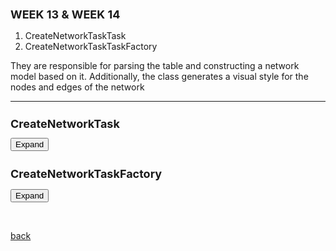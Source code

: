 ##  WEEK 13 & WEEK 14 



1. CreateNetworkTaskTask
2. CreateNetworkTaskTaskFactory
   
 They are responsible for parsing the table and constructing a network model based on it.
 Additionally, the class generates a visual style for the nodes and edges of the network

 * * *

<html>
<head>
  <style>
	  h1 {
      font-size: 18px;  /* Adjust the font size for h1 as needed */
    }
    h2 {
      font-size: 18px;  /* Adjust the font size for h2 as needed */
    }
   .panel {
     display: none;
     background-color: #f1f1f1;
     padding: 10px;
     margin-top: 10px;
     font-size: 10px;
     width: 800px;
     overflow-x: auto; /* Adds a horizontal scrollbar if text overflows */
     overflow-y: auto; /* Adds a vertical scrollbar if text overflows */
     max-height: 400px; /* Optional: Set a max height */
    }
  </style>
</head>
<body>
  <h1>CreateNetworkTask</h1>
  <button onclick="CreateNetworkTask()">Expand</button>
  <div class="panel" id="CreateNetworkTask">
    <pre>
		
		**
		 * This class represents a task for creating a network in Cytoscape based on a
		 * JSON response from a server.
		 * 
		 * The JSON response contain information about the nodes and edges of the
		 * network. For each node and edge, the task creates a corresponding node or
		 * edge in the Cytoscape network. The task also sets various attributes for the
		 * nodes and edges based on the JSON data.
		 * 
		 * The task uses the CyNetworkFactory service to create a new network, and the
		 * CyNetworkManager service to add the network to Cytoscape through the
		 * MGGmanager class
		 * 
		 */
		
		public class CreateNetworkTask extends AbstractTask {
		
			final MGGManager mggManager;
		
			// Cytoscape services used by the task
			final CyNetworkFactory networkFactory;
			final CyNetworkManager networkManager;
			final CyNetworkViewFactory networkViewFactory;
			final CyNetworkViewManager networkViewManager;
			final VisualStyleFactory visualStyleFactory;
			final VisualMappingFunctionFactory discreteMappingFactory;
			final VisualMappingFunctionFactory vmfFactoryP;
			final VisualMappingManager vmmServiceRef;
		
			final CyLayoutAlgorithmManager layoutAlgorithmManager;
		
			final PaletteProviderManager paletteManager;
		
			// final PaletteProvider paletteProvider;
		
			public CreateNetworkTask(MGGManager mggManager) {
		
				this.mggManager = mggManager;
		
				this.networkFactory = mggManager.getService(CyNetworkFactory.class);
				this.networkManager = mggManager.getService(CyNetworkManager.class);
				this.networkViewFactory = mggManager.getService(CyNetworkViewFactory.class);
				this.networkViewManager = mggManager.getService(CyNetworkViewManager.class);
				this.visualStyleFactory = mggManager.getService(VisualStyleFactory.class);
				this.discreteMappingFactory = mggManager.getService(VisualMappingFunctionFactory.class,
						"(mapping.type=discrete)");
		
				this.vmfFactoryP = mggManager.getService(VisualMappingFunctionFactory.class, "(mapping.type=passthrough)");
				this.vmmServiceRef = mggManager.getService(VisualMappingManager.class);
		
				this.layoutAlgorithmManager = mggManager.getService(CyLayoutAlgorithmManager.class);
				this.paletteManager = mggManager.getService(PaletteProviderManager.class);
		
				// this.paletteProvider=mggManager.getService(PaletteProvider.class);
		
				// paletteProvider=Palette.getPalette("ColorBrewer");
		
				// paletteProvider=Palette.getPalette("ColorBrewer");
				// PaletteProvider paletteProvider=Palette.getPalette("ColorBrewer");
		
				// PaletteProvider paletteProvider = new PaletteProvider();
		
			}
		
			@Override
			public void run(TaskMonitor taskMonitor) {
				taskMonitor.setTitle("Creating the network");
				taskMonitor.setStatusMessage("Creating the network...");
		
				JSONObject jsonResponse = mggManager.getServerResponse();
		
				JSONObject elements = (JSONObject) jsonResponse.get("elements");
		
				// Create a new network
				CyNetwork network = networkFactory.createNetwork();
		
				// Add the network to the network manager
				networkManager.addNetwork(network);
		
				// default node table
				CyTable nodeTable = network.getDefaultNodeTable();
		
				
				  // Create columns if they don't exist for 'data' attributes if
				 if (nodeTable.getColumn("id") == null) { 
					 nodeTable.createColumn("id", String.class, false); 
				 } 
				 
				 if (nodeTable.getColumn("taxonomy") == null){	
					 nodeTable.createColumn("taxonomy", String.class, false);
				 } 
				 if (nodeTable.getColumn("NCBI-Tax-Id") == null) {
					 	nodeTable.createColumn("NCBI-Tax-Id", String.class, false);
				  } 
				 if
				  (nodeTable.getColumn("GTDB-representative") == null) {
					 nodeTable.createColumn("GTDB-representative", String.class, false); }
				 if
				  (nodeTable.getColumn("taxonomy-level") == null) {
					 nodeTable.createColumn("taxonomy-level", String.class, false); } 
				 if
				  (nodeTable.getColumn("degree_layout") == null) {
					 nodeTable.createColumn("degree_layout", Long.class, false); }
				 if
				  (nodeTable.getColumn("name") == null){
					 nodeTable.createColumn("name", String.class, false); 
				  }
				 
		
				// if (nodeTable.getColumn("phenotypic_traits") == null) {
				// nodeTable.createColumn("phenotypic_traits", String.class, false);
				// }
		
				// Add nodes
				JSONArray nodes = (JSONArray) elements.get("nodes");
				for (Object nodeObj : nodes) {
					JSONObject nodeData = (JSONObject) ((JSONObject) nodeObj).get("data");
					// String id = (String) nodeData.get("id");
					CyNode node = network.addNode();
		
					network.getRow(node).set(CyNetwork.NAME, (String) nodeData.get("id"));
					network.getRow(node).set("selected", (Boolean) nodeData.get("selected"));
					network.getRow(node).set("taxonomy", (String) nodeData.get("taxonomy"));
					network.getRow(node).set("NCBI-Tax-Id", (String) nodeData.get("NCBI-Tax-Id"));
					network.getRow(node).set("GTDB-representative", (String) nodeData.get("GTDB-representative"));
					network.getRow(node).set("taxonomy-level", (String) nodeData.get("taxonomy-level"));
					network.getRow(node).set("degree_layout", (Long) nodeData.get("degree_layout"));
					//network.getRow(node).set("name", (String) nodeData.get("name"));
		
					/*
					 * network.getRow(node).set(CyNetwork.NAME, (String) nodeData.get("id"));
					 * network.getRow(node).set("selected", (Boolean) nodeData.get("selected"));
					 * network.getRow(node).set("taxonomy", (String) nodeData.get("taxonomy"));
					 * network.getRow(node).set("NCBI-Tax-Id", (String)
					 * nodeData.get("NCBI-Tax-Id")); network.getRow(node).set("GTDB-representative",
					 * (String) nodeData.get("GTDB-representative"));
					 * network.getRow(node).set("taxonomy-level", (String)
					 * nodeData.get("taxonomy-level"));
					 */
		
				}
		
				// default edge table
				CyTable edgeTable = network.getDefaultEdgeTable();
		
				// Create columns if they don't exist
				
				/*
				 * if (edgeTable.getColumn(CyNetwork.NAME) == null) {
				 * edgeTable.createColumn(CyNetwork.NAME, String.class, false); }
				 */
				 
				  if (edgeTable.getColumn("shared_name") == null) {
				  edgeTable.createColumn("shared_name", String.class, false); } 
				  if
				  (edgeTable.getColumn("flashweave-score") == null) {
				  edgeTable.createColumn("flashweave-score", Double.class, false); } 
				  if
				  (edgeTable.getColumn("SUID") == null) { edgeTable.createColumn("SUID",
						 Long.class, false); } 
				  if (edgeTable.getColumn("source-ncbi-tax-id") ==
				  null) { edgeTable.createColumn("source-ncbi-tax-id", String.class, false); }
				  if (edgeTable.getColumn("target-ncbi-tax-id") == null) {
				  edgeTable.createColumn("target-ncbi-tax-id", String.class, false); } 
				  if
				  (edgeTable.getColumn("selected") == null) {
				  edgeTable.createColumn("selected", Boolean.class, false);
				  } 
				  if
				  (edgeTable.getColumn("source") == null) { 
					  edgeTable.createColumn("source", String.class, false);
					} 
				  if (edgeTable.getColumn("target") == null) {
				  edgeTable.createColumn("target", String.class, false); 
				  }
				  
				/*
				 * // Create columns if they don't exist if
				 * (edgeTable.getColumn("shared_interaction") == null) {
				 * edgeTable.createColumn("shared_interaction", String.class, false); } if
				 * (edgeTable.getColumn("interaction") == null) {
				 * edgeTable.createColumn("interaction", String.class, false); } if
				 * (edgeTable.getColumn("shared_name") == null) {
				 * edgeTable.createColumn("shared_name", String.class, false); } if
				 * (edgeTable.getColumn("source") == null) { edgeTable.createColumn("source",
				 * String.class, false); } if (edgeTable.getColumn("target") == null) {
				 * edgeTable.createColumn("target", String.class, false); } if
				 * (edgeTable.getColumn("selected") == null) {
				 * edgeTable.createColumn("selected", Boolean.class, false); }
				 */
				 
		
				// Add edges
				JSONArray edges = (JSONArray) elements.get("edges");
				for (Object edgeObj : edges) {
					JSONObject edgeData = (JSONObject) ((JSONObject) edgeObj).get("data");
					String sourceId = (String) edgeData.get("source");
					String targetId = (String) edgeData.get("target");
					CyNode sourceNode = getNodeById(network, sourceId);
					CyNode targetNode = getNodeById(network, targetId);
		
					 if (sourceNode != null && targetNode != null) {
				            CyEdge edge = network.addEdge(sourceNode, targetNode, false);
		
				            network.getRow(edge).set(CyNetwork.NAME, (String) edgeData.get("id"));
				            network.getRow(edge).set("shared_name", (String) edgeData.get("shared_name"));
				            String flashweaveScoreStr = (String) edgeData.get("flashweave-score");
				            double flashweaveScore = Double.parseDouble(flashweaveScoreStr);
				            network.getRow(edge).set("flashweave-score", flashweaveScore);
				            //network.getRow(edge).set("flashweave-score", (Double) edgeData.get("flashweave-score"));  // Parsing string to long
				            network.getRow(edge).set("SUID", Long.parseLong((String) edgeData.get("SUID")));  // Parsing string to long
				            network.getRow(edge).set("source-ncbi-tax-id", (String) edgeData.get("source-ncbi-tax-id"));
				            network.getRow(edge).set("target-ncbi-tax-id", (String) edgeData.get("target-ncbi-tax-id"));
				            network.getRow(edge).set("selected", (Boolean) edgeData.get("selected"));
				        }
					
					/*
					 * if (sourceNode != null && targetNode != null) { CyEdge edge
					 * =network.addEdge(sourceNode, targetNode, false);
					 * 
					 * network.getRow(edge).set(CyNetwork.NAME, (String) edgeData.get("id"));
					 * network.getRow(edge).set("shared_interaction",
					 * (String)edgeData.get("shared_interaction"));
					 * 
					 * network.getRow(edge).set("interaction",(String) edgeData.get("interaction"));
					 * 
					 * network.getRow(edge).set("shared_name", (String)edgeData.get("shared_name"));
					 * 
					 * network.getRow(edge).set("source", (String)edgeData.get("source"));
					 * 
					 * network.getRow(edge).set("target", (String)edgeData.get("target"));
					 * 
					 * network.getRow(edge).set("selected", (Boolean)edgeData.get("selected")); }
					 */
					 
				}
		
				// create a network view
				CyNetworkView networkView = networkViewFactory.createNetworkView(network);
				networkViewManager.addNetworkView(networkView);
		
				// ----------------------------------------------------------------------------------------------------
		
				// VISUAL STYLE
		
				VisualStyle style = visualStyleFactory.createVisualStyle("MGG");
		
				String columnName = "taxonomy-level";
		
				// VisualProperty for node fill color
				VisualProperty<?> vp = BasicVisualLexicon.NODE_FILL_COLOR;
		
				style.setDefaultValue(BasicVisualLexicon.NODE_SHAPE, NodeShapeVisualProperty.ELLIPSE);
		
				// Node Borders
				style.setDefaultValue(BasicVisualLexicon.NODE_BORDER_WIDTH, 2.0);
				style.setDefaultValue(BasicVisualLexicon.NODE_BORDER_PAINT, Color.DARK_GRAY);
		
				// VisualProperty for node shape
					VisualProperty&lt;NodeShape&gt; nodeShapeVP = BasicVisualLexicon.NODE_SHAPE;
					
					// Create a discrete mapping function for node shape
					DiscreteMapping&lt;String, NodeShape&gt; shapeMapping = (DiscreteMapping&lt;String, NodeShape&gt;) discreteMappingFactory
					    .createVisualMappingFunction(columnName, String.class, nodeShapeVP);
					
					// Map taxonomy-level to shapes
					Map&lt;String, NodeShape&gt; taxonomyShapeMap = getTaxonomyShapeMap();
					
					// Set taxonomy-level to shape pairs
					for (Map.Entry&lt;String, NodeShape&gt; entry : taxonomyShapeMap.entrySet()) {
					    shapeMapping.putMapValue(entry.getKey(), entry.getValue());
					}
		
				// Add mapping function to the visual style
				style.addVisualMappingFunction(shapeMapping);
		
				// Node Labels
				style.setDefaultValue(BasicVisualLexicon.NODE_LABEL, "");
				PassthroughMapping&lt;String, String&gt; labelMapping = (PassthroughMapping&lt;String, String&gt;) vmfFactoryP
				    .createVisualMappingFunction("name", String.class, BasicVisualLexicon.NODE_LABEL);
				style.addVisualMappingFunction(labelMapping);
				
				// Discrete mapping function
				DiscreteMapping&lt;String, Paint&gt; mapping = (DiscreteMapping&lt;String, Paint&gt;) discreteMappingFactory
				    .createVisualMappingFunction(columnName, String.class, vp);
				
				// Map species to colors
				Map&lt;String, Paint&gt; speciesColorMap = getSpeciesColorMap();
				
				// Set the species-color pairs
				for (Map.Entry&lt;String, Paint&gt; entry : speciesColorMap.entrySet()) {
				    mapping.putMapValue(entry.getKey(), entry.getValue());
				}
		
				// Add the mapping function to the visual style
				style.addVisualMappingFunction(mapping);
		
				// Apply the visual style to a network view
				style.apply(networkView);
		
				vmmServiceRef.addVisualStyle(style);
				vmmServiceRef.setCurrentVisualStyle(style);
				networkView.updateView();
		
				// layout ( "force-directed")
				CyLayoutAlgorithm layout = layoutAlgorithmManager.getLayout("force-directed");
				if (layout == null) {
					// layout is not found, use the default layout
					layout = layoutAlgorithmManager.getDefaultLayout();
				}
		
				
		
				// Create a task iterator for the layout
				insertTasksAfterCurrentTask(layout.createTaskIterator(networkView, layout.getDefaultLayoutContext(),
						CyLayoutAlgorithm.ALL_NODE_VIEWS, null));
				
			}
		
			/*
			 * private CyNode getNodeById(CyNetwork network, String id) { for (CyNode node :
			 * network.getNodeList()) { if (network.getRow(node).get(CyNetwork.NAME,
			 * String.class).equals(id)) { return node; } } return null; }
			 */
		
			private CyNode getNodeById(CyNetwork network, String nodeId) {
			    for (CyNode node : network.getNodeList()) {
			        String id = network.getRow(node).get(CyNetwork.NAME, String.class);
			        if (nodeId.equals(id)) {
			            return node;
			        }
			    }
			    return null;
			}
			
			
			
						private Map&lt;String, NodeShape&gt; getTaxonomyShapeMap() {
			    Map&lt;String, NodeShape&gt; taxonomyShapeMap = new HashMap&lt;&gt;();
			    taxonomyShapeMap.put("genus", NodeShapeVisualProperty.DIAMOND);
			    taxonomyShapeMap.put("family", NodeShapeVisualProperty.ROUND_RECTANGLE);
			    taxonomyShapeMap.put("mspecies", NodeShapeVisualProperty.ELLIPSE);
			    taxonomyShapeMap.put("null", NodeShapeVisualProperty.OCTAGON);
			    taxonomyShapeMap.put("species", NodeShapeVisualProperty.HEXAGON);
			    // Add more taxonomy-level to shape mappings as needed
			    return taxonomyShapeMap;
			}
			
			private Map&lt;String, Paint&gt; getSpeciesColorMap() {
			    Map&lt;String, Paint&gt; speciesColorMap = new HashMap&lt;&gt;();
			}
		
				PaletteProvider colorBrewerPaletteProvider = paletteManager.getPaletteProvider("ColorBrewer");
				Palette set1 = colorBrewerPaletteProvider.getPalette("Set1 colors");
				// Palette set1= paletteProvider.getPalette("Set1 colors");
				Color[] set1Palette = set1.getColors(9);
		
				speciesColorMap.put("genus", set1Palette[4]);
				speciesColorMap.put("family", set1Palette[1]);
				speciesColorMap.put("mspecies", set1Palette[2]);
				speciesColorMap.put("null", set1Palette[8]);
				speciesColorMap.put("species", set1Palette[0]);
				// speciesColorMap.put("GRC5", set1Palette[5]);
		
				return speciesColorMap;
			}
		
		}
		
	  }

    </pre>
  </div>


   <h2>CreateNetworkTaskFactory </h2>
  <button onclick="CreateNetworkTaskFactory ()">Expand</button>
  <div class="panel" id="CreateNetworkTaskFactory ">
    <pre>
 

		public class CreateNetworkTaskFactory implements TaskFactory {
		    	private final MGGManager mggManager;
		  
		    public CreateNetworkTaskFactory(MGGManager mggManager) {
		        this.mggManager = mggManager;
		    
		    }
		    
		    @Override
		    public TaskIterator createTaskIterator() {
		        return new TaskIterator(new CreateNetworkTask(mggManager));
		    }
		
		    @Override
		    public boolean isReady() {
		        // add any conditions that need to be met before the task can be executed.
		        // For example,  check the JSON response is not null.
		        return mggManager.getServerResponse() != null;
		    		}
			}
      
    </pre>
  </div>

<script>
    function CreateNetworkTask() {
      var panel = document.getElementById("CreateNetworkTask");
      if (panel.style.display === "none") {
        panel.style.display = "block";
      } else {
        panel.style.display = "none";
      }
    }
    
    function CreateNetworkTaskFactory  () {
      var panel = document.getElementById("CreateNetworkTaskFactory ");
      if (panel.style.display === "none") {
        panel.style.display = "block";
      } else {
        panel.style.display = "none";
      }
    }
	
  </script>
</body>
</html>

		
<br> <!-- Add an empty line -->



[back](./)
  
